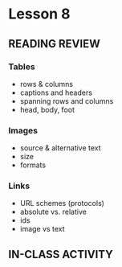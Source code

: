 # Lesson 8
    
## READING REVIEW

### Tables
* rows & columns
* captions and headers
* spanning rows and columns
* head, body, foot

### Images
* source & alternative text
* size
* formats

### Links
* URL schemes (protocols)
* absolute vs. relative
* ids
* image vs text



## IN-CLASS ACTIVITY
